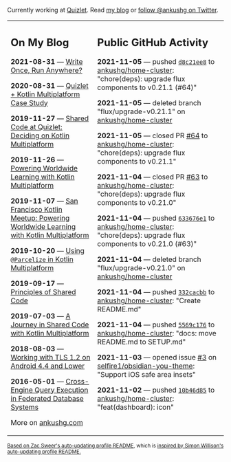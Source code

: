 Currently working at [Quizlet](https://quizlet.com/). Read [my blog](https://ankushg.com/) or [follow @ankushg on Twitter](https://twitter.com/ankushg).

<table><tr><td valign="top" width="40%">

## On My Blog
<!-- blog starts -->
**2021-08-31** — [Write Once, Run Anywhere?](https://ankushg.com/posts/write-once-run-anywhere-increment/)

**2020-08-31** — [Quizlet + Kotlin Multiplatform Case Study](https://ankushg.com/posts/quizlet-kotlin-multiplatform-case-study/)

**2019-11-27** — [Shared Code at Quizlet: Deciding on Kotlin Multiplatform](https://ankushg.com/posts/shared-code-kotlin-multiplatform/)

**2019-11-26** — [Powering Worldwide Learning with Kotlin Multiplatform](https://ankushg.com/speaking/droidcon-sf-2019)

**2019-11-07** — [San Francisco Kotlin Meetup: Powering Worldwide Learning with Kotlin Multiplatform](https://ankushg.com/speaking/sf-kotlin-meetup-2019)

**2019-10-20** — [Using `@Parcelize` in Kotlin Multiplatform](https://ankushg.com/posts/multiplatform-parcelize/)

**2019-09-17** — [Principles of Shared Code](https://ankushg.com/speaking/denver-startup-week-2019)

**2019-07-03** — [A Journey in Shared Code with Kotlin Multiplatform](https://ankushg.com/speaking/droidcon-berlin-2019)

**2018-08-03** — [Working with TLS 1.2 on Android 4.4 and Lower](https://ankushg.com/posts/tls-1.2-on-android/)

**2016-05-01** — [Cross-Engine Query Execution in Federated Database Systems](https://ankushg.com/projects/thesis)
<!-- blog ends -->
More on [ankushg.com](https://ankushg.com/)
</td><td valign="top" width="60%">

## Public GitHub Activity
<!-- githubActivity starts -->
**2021-11-05** — pushed [`d8c21ee8`](https://github.com/ankushg/home-cluster/commit/d8c21ee8ed457a1be1b28a93b69db9e77d167039) to [ankushg/home-cluster](https://api.github.com/repos/ankushg/home-cluster): "chore(deps): upgrade flux components to v0.21.1 (#64)"

**2021-11-05** — deleted branch "flux/upgrade-v0.21.1" on [ankushg/home-cluster](https://api.github.com/repos/ankushg/home-cluster)

**2021-11-05** — closed PR [#64](https://github.com/ankushg/home-cluster/pull/64) to [ankushg/home-cluster](https://api.github.com/repos/ankushg/home-cluster): "chore(deps): upgrade flux components to v0.21.1"

**2021-11-04** — closed PR [#63](https://github.com/ankushg/home-cluster/pull/63) to [ankushg/home-cluster](https://api.github.com/repos/ankushg/home-cluster): "chore(deps): upgrade flux components to v0.21.0"

**2021-11-04** — pushed [`633676e1`](https://github.com/ankushg/home-cluster/commit/633676e12ac11860f030f2fe67f06c3d880265f1) to [ankushg/home-cluster](https://api.github.com/repos/ankushg/home-cluster): "chore(deps): upgrade flux components to v0.21.0 (#63)"

**2021-11-04** — deleted branch "flux/upgrade-v0.21.0" on [ankushg/home-cluster](https://api.github.com/repos/ankushg/home-cluster)

**2021-11-04** — pushed [`332cacbb`](https://github.com/ankushg/home-cluster/commit/332cacbb6147bfdf49d75d791db28189ec34b988) to [ankushg/home-cluster](https://api.github.com/repos/ankushg/home-cluster): "Create README.md"

**2021-11-04** — pushed [`5569c176`](https://github.com/ankushg/home-cluster/commit/5569c17601a0208d629c5a56810ff59c2c28b16f) to [ankushg/home-cluster](https://api.github.com/repos/ankushg/home-cluster): "docs: move README.md to SETUP.md"

**2021-11-03** — opened issue [#3](https://github.com/selfire1/obsidian-you-theme/issues/3) on [selfire1/obsidian-you-theme](https://api.github.com/repos/selfire1/obsidian-you-theme): "Support iOS safe area insets"

**2021-11-02** — pushed [`10b46d85`](https://github.com/ankushg/home-cluster/commit/10b46d852914669657f4296b230f30e48b478053) to [ankushg/home-cluster](https://api.github.com/repos/ankushg/home-cluster): "feat(dashboard): icon"
<!-- githubActivity ends -->
</td></tr></table>

<sub><a href="https://github.com/ZacSweers/ZacSweers">Based on Zac Sweer's auto-updating profile README</a>, which is <a href="https://simonwillison.net/2020/Jul/10/self-updating-profile-readme/">inspired by Simon Willison's auto-updating profile README.</a></sub>